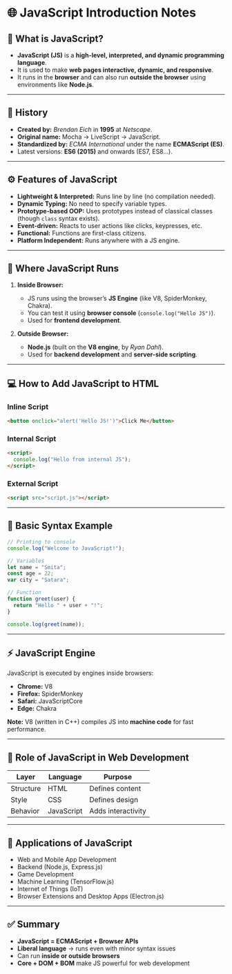 # 🌐 JavaScript Introduction Notes

## 🧠 What is JavaScript?

- **JavaScript (JS)** is a **high-level, interpreted, and dynamic programming language**.
- It is used to make **web pages interactive, dynamic, and responsive**.
- It runs in the **browser** and can also run **outside the browser** using environments like **Node.js**.

---

## 📜 History

- **Created by:** _Brendan Eich_ in **1995** at _Netscape_.
- **Original name:** Mocha → LiveScript → JavaScript.
- **Standardized by:** _ECMA International_ under the name **ECMAScript (ES)**.
- Latest versions: **ES6 (2015)** and onwards (ES7, ES8…).

---

## ⚙️ Features of JavaScript

- **Lightweight & Interpreted:** Runs line by line (no compilation needed).
- **Dynamic Typing:** No need to specify variable types.
- **Prototype-based OOP:** Uses prototypes instead of classical classes (though `class` syntax exists).
- **Event-driven:** Reacts to user actions like clicks, keypresses, etc.
- **Functional:** Functions are first-class citizens.
- **Platform Independent:** Runs anywhere with a JS engine.

---

## 🧩 Where JavaScript Runs

1. **Inside Browser:**

   - JS runs using the browser’s **JS Engine** (like V8, SpiderMonkey, Chakra).
   - You can test it using **browser console** (`console.log("Hello JS")`).
   - Used for **frontend development**.

2. **Outside Browser:**

   - **Node.js** (built on the **V8 engine**, by _Ryan Dahl_).
   - Used for **backend development** and **server-side scripting**.

---

## 💻 How to Add JavaScript to HTML

### Inline Script

```html
<button onclick="alert('Hello JS!')">Click Me</button>
```

### Internal Script

```html
<script>
  console.log("Hello from internal JS");
</script>
```

### External Script

```html
<script src="script.js"></script>
```

---

## 🧮 Basic Syntax Example

```javascript
// Printing to console
console.log("Welcome to JavaScript!");

// Variables
let name = "Smita";
const age = 22;
var city = "Satara";

// Function
function greet(user) {
  return "Hello " + user + "!";
}

console.log(greet(name));
```

---

## ⚡ JavaScript Engine

JavaScript is executed by engines inside browsers:

- **Chrome:** V8
- **Firefox:** SpiderMonkey
- **Safari:** JavaScriptCore
- **Edge:** Chakra

**Note:** V8 (written in C++) compiles JS into **machine code** for fast performance.

---

## 🔁 Role of JavaScript in Web Development

| Layer     | Language   | Purpose            |
| --------- | ---------- | ------------------ |
| Structure | HTML       | Defines content    |
| Style     | CSS        | Defines design     |
| Behavior  | JavaScript | Adds interactivity |

---

## 🚀 Applications of JavaScript

- Web and Mobile App Development
- Backend (Node.js, Express.js)
- Game Development
- Machine Learning (TensorFlow.js)
- Internet of Things (IoT)
- Browser Extensions and Desktop Apps (Electron.js)

---

## ✅ Summary

- **JavaScript = ECMAScript + Browser APIs**
- **Liberal language** → runs even with minor syntax issues
- Can run **inside or outside browsers**
- **Core + DOM + BOM** make JS powerful for web development
